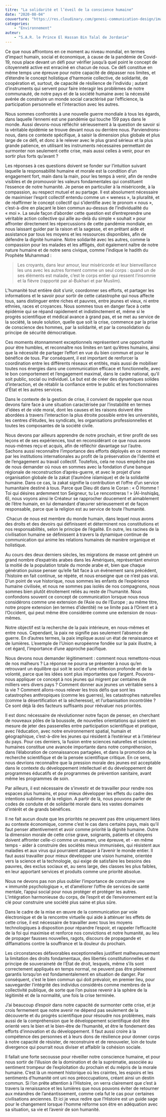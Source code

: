 ```yaml
---
titre: "La solidarité et l’éveil de la conscience humaine"
date: "2020-08-04"
couverture: "https://res.cloudinary.com/genesi-communication-design/image/upload/v1604580596/ihei/couvertures/islam-et-environnement_1_sxikoj.jpg"
categories: 
	- "Environnement"
auteur: 
	- "S.A.R. le Prince El Hassan Bin Talal de Jordanie"
---
```


Ce que nous affrontons en ce moment au niveau mondial, en termes d’impact humain, social et économique, à cause de la pandémie de Covid-19, nous place devant un défi pour vérifier jusqu’à quel point le concept de citoyenneté active est enraciné en chacun de nous. Ce défi constitue en même temps une épreuve pour notre capacité de dépasser nos limites, et d’étendre le concept holistique d’harmonie collective, de solidarité, de coopération et, surtout, de capacité de résilience de l’individu&nbsp;; autant d’instruments qui servent pour faire interagir les problèmes de notre communauté, de notre pays et de la société humaine avec la nécessité avérée de construire un monde social caractérisé par l’efficience, la participation personnelle et l’interaction avec les autres.

Nous sommes confrontés à une nouvelle guerre mondiale à tous les égards, dans laquelle l’ennemi est une pandémie qui touche 159 pays dans le monde. Aussi devons-nous réfléchir sérieusement à la question de savoir si la véritable épidémie se trouve devant nous ou derrière nous. Parviendrons-nous, dans ce contexte spécifique, à saisir la dimension plus globale et plus large de ce défi, et donc à le relever avec le plus grand sérieux et la plus grande patience, en utilisant les instruments nécessaires permettant de surmonter non seulement cette crise, mais aussi celles à venir, pour en sortir plus forts qu’avant&nbsp;? 

Les réponses à ces questions doivent se fonder sur l’intuition suivant laquelle la responsabilité humaine et morale est la condition d’un engagement fort, main dans la main, pour les temps à venir, afin de rendre visibles et de promouvoir les valeurs fondamentales qui constituent l’essence de notre humanité. Je pense en particulier à la miséricorde, à la compassion, au respect mutuel et au partage. Il est absolument nécessaire de maximiser l’esprit collectif entendu comme un «&nbsp;weness&nbsp;», la pluralité, et de réaffirmer le concept collectif qui s’identifie avec le pronom «&nbsp;nous&nbsp;», c’est-à-dire en plaçant le bien commun au-dessus de l’individualité du «&nbsp;moi&nbsp;». La seule façon d’aborder cette question est d’entreprendre une véritable action collective qui aille au-delà du simple «&nbsp;souhait&nbsp;» pour affronter directement les répercussions de cette pandémie mondiale, en nous laissant guider par la raison et la sagesse, et en prêtant aide et assistance par tous les moyens et les ressources disponibles, afin de défendre la dignité humaine. Notre solidarité avec les autres, comme la compassion pour les malades et les affligés, doit également naître de notre nature humaine et de notre sens civique, comme l’indique le hadith du Prophète Muhammad&nbsp;: 
> Les croyants, dans leur amour, leur miséricorde et leur bienveillance les uns avec les autres forment comme un seul corps&nbsp;: quand un de ses éléments est malade, c’est le corps entier qui ressent l’insomnie et la fièvre (rapporté par al-Bukhari et par Muslim). 

L’humanité tout entière doit s’unir, coordonner ses efforts, et partager les informations et le savoir pour sortir de cette catastrophe qui nous affecte tous, sans distinguer entre riches et pauvres, entre jeunes et vieux, ni entre ethnies, races et croyances. Nous sommes tous en danger face à cette épidémie qui se répand rapidement et indistinctement et, même si le progrès scientifique et médical avance à grand pas, et se met au service de la société, la seule solution, quelle que soit la crise, commence par la prise de conscience des hommes, par la solidarité, et par la consolidation du principe de sécurité démocratique.

Ces moments étonnamment exceptionnels représentent une opportunité pour être humbles, et reconnaître nos limites en tant qu’êtres humains, ainsi que la nécessité de partager l’effort en vue du bien commun et pour le bénéfice de tous. Par conséquent, il est important de renforcer la coordination entre les différents réseaux et entités, mais aussi de mobiliser toutes nos énergies dans une communication efficace et fonctionnelle, avec le bon comportement et l’engagement maximal, dans le cadre national, qu’il soit public, social ou individuel. Le but est de créer des dynamiques solides d’interaction, et de rétablir la confiance entre le public et les fonctionnaires d’État et les autres services.

Dans le contexte de la gestion de crise, il convient de rappeler que nous devons faire face à une situation caractérisée par l’instabilité en termes d’idées et de vide moral, dont les causes et les raisons doivent être abordées à travers l’interaction la plus étroite possible entre les universités, les centres d’études, les syndicats, les organisations professionnelles et toutes les composantes de la société civile.

Nous devons par ailleurs apprendre de notre prochain, et tirer profit de ses leçons et de ses expériences, tout en reconsidérant ce que nous avons nous-mêmes reçu et acquis, afin de réfléchir davantage sur l’autre. Sachons aussi reconnaître l’importance des efforts déployés en ce moment par les institutions internationales au profit de la préservation de l’identité et de l’engagement au travail collectif. Toutefois, cela ne nous empêche pas de nous demander où nous en sommes avec la fondation d’une banque régionale de reconstruction d’après-guerre, et avec le projet d’une organisation globale de la zakat (l’aumône islamique) et de la solidarité humaine. Dans ce cas, la zakat signifie la contribution et l’offre d’un service humanitaire destiné à tous. Parce que Dieu dit dans le Coran&nbsp;: «&nbsp;Ô Homme&nbsp;! Toi qui désires ardemment ton Seigneur, tu Le rencontreras&nbsp;!&nbsp;» (Al-Inshiqâq, 6), nous voyons ainsi le Créateur se rapprocher doucement et aimablement de l’être humain, en lui demandant d’&oelig;uvrer sérieusement et de façon responsable, parce que la religion est au service de toute l’humanité.

 Chacun de nous est membre du monde humain, dans lequel nous avons des droits et des devoirs qui définissent et déterminent nos constitutions et nos responsabilités, selon le principe de l’égalité. En outre, les racines de la civilisation humaine se définissent à travers la dynamique continue de communication qui anime les relations humaines de manière organique et holistique.

Au cours des deux derniers siècles, les migrations de masse ont généré un grand nombre d’expatriés arabes dans les Amériques, représentant environ la moitié de la population totale du monde arabe et, bien que chaque génération puisse penser qu’elle fait face à un événement sans précédent, l’histoire en fait continue, se répète, et nous enseigne que ce n’est pas vrai. D’un point de vue historique, nous sommes les enfants de l’expérience humaine civilisée, et nous ne sommes pas isolés de nos compagnons, nous sommes bien plutôt étroitement reliés au reste de l’humanité. Nous confondons souvent ce concept de communication lorsque nous nous considérons comme une extension de l’Asie ou de l’Europe&nbsp;; au même titre, notre propre extension (en termes d’identité) ne se limite pas à l’Orient et à l’Occident, qui peut même être considérée comme une extension de nous-mêmes.

Notre objectif est la recherche de la paix intérieure, en nous-mêmes et entre nous. Cependant, la paix ne signifie pas seulement l’absence de guerre. En d’autres termes, la paix implique aussi un état de renaissance et de lumières. L’exemple de l’Union européenne fondée sur la paix illustre, à cet égard, l’importance d’une approche pacifique.

Nous devons nous demander légitimement&nbsp;: comment nous remettons-nous de nos malheurs&nbsp;? La réponse ne pourra se présenter à nous qu’en retrouvant un équilibre qui soit le socle d’une réflexion profonde et de la volonté, parce que les idées sont plus importantes que l’argent. Pouvons-nous appliquer ce concept à nos jeunes qui migrent par centaines de milliers vers divers pays&nbsp;? Comment donner aux jeunes un véritable sens à la vie&nbsp;? Comment allons-nous relever les trois défis que sont les catastrophes anthropiques (comme les guerres), les catastrophes naturelles (comme la désertification et la sécheresse), et l’urbanisation incontrôlée&nbsp;? Ce sont déjà là des facteurs suffisants pour réévaluer nos priorités.

Il est donc nécessaire de révolutionner notre façon de penser, en cherchant de nouveaux pôles de la boussole, de nouvelles orientations qui soient en mesure de jeter des passerelles entre participation scientifique et pratique, avec l’éducation, avec notre environnement spatial, humain et géographique, c’est-à-dire les jeunes qui résident à l’extérieur et à l’intérieur du pays. Pour ces derniers, la fusion entre sciences naturelles et sciences humaines constitue une avancée importante dans notre compréhension, dans l’élaboration de connaissances partagées, et dans la promotion de la recherche scientifique et de la pensée scientifique critique. En ce sens, nous devrions reconnaître que la pression morale des jeunes est acceptable dans le contexte du développement intellectuel et du développement de programmes éducatifs et de programmes de prévention sanitaire, avant même les programmes de soin.

Par ailleurs, il est nécessaire de s’investir et de travailler pour rendre nos espaces plus humains, et pour mieux développer les effets du cadre des intentions sublimes de la religion. A partir de là, nous pouvons parler de codes de conduite et de solidarité morale dans les vastes domaines d’intérêt et de grands bénéfices.

Il ne fait aucun doute que les priorités ne peuvent pas être uniquement liées au contexte économique, comme c’est le cas dans certains pays, mais qu’il faut penser attentivement et avoir comme priorité la dignité humaine. Outre la dimension morale de cette crise grave, soignants, patients et citoyens doivent affronter celle-ci comme un examen, une épreuve, et - en même temps - aider à construire des sociétés mieux immunisées, qui résistent aux maladies et aux virus qui pourraient attaquer à l’avenir le monde entier. Il faut aussi travailler pour mieux développer une vision humaine, orientée vers la science et la technologie, qui exige de satisfaire les besoins des pauvres, des exclus sociaux et, au sens large, des classes les plus faibles, en leur apportant services et produits comme une priorité absolue.

Nous ne devons pas non plus oublier l’importance de construire une «&nbsp;immunité psychologique&nbsp;», et d’améliorer l’offre de services de santé mentale, l’appui social pour nous protéger et protéger les autres. L’intégration harmonieuse du corps, de l’esprit et de l’environnement est la clé pour construire une société plus saine et plus sûre.

Dans le cadre de la mise en &oelig;uvre de la communication par voie électronique et de la rencontre virtuelle qui aide à atténuer les effets de cette crise, il est nécessaire de travailler avec tous les moyens technologiques à disposition pour répandre l’espoir, et rappeler l’efficacité de la foi qui maximise et renforce nos convictions et notre humanité, au lieu de propager fausses nouvelles, ragots, discours de propagande et diffamations contre la souffrance et la douleur du prochain.

Les circonstances défavorables exceptionnelles justifient malheureusement la limitation des droits fondamentaux, des libertés constitutionnelles et du principe de souveraineté de l’État de droit, lesquels, même s’ils sont correctement appliqués en temps normal, ne peuvent pas être pleinement garantis lorsqu’on est fondamentalement en situation de danger. Par conséquent, c’est le bien commun qui doit prévaloir, en premier lieu, pour sauvegarder l’intégrité des individus considérés comme membres de la collectivité publique, de sorte que l’on puisse revenir à la sphère de la légitimité et de la normalité, une fois la crise terminée.

J’ai beaucoup d’espoir dans notre capacité de surmonter cette crise, et je crois fermement que notre avenir ne dépend pas seulement de la découverte et du progrès scientifique pour résoudre nos problèmes, mais aussi de la compréhension que le développement scientifique doit être orienté vers le bien et le bien-être de l’humanité, et être le fondement des efforts d’innovation et du développement. Il faut aussi croire à la compétence des personnes et à leurs dons de résilience pour donner corps à notre capacité de résister, de reconstruire et de renouveler, loin de toute divergence qui pourrait nous diviser et affaiblir la cohésion sociale.

Il fallait une forte secousse pour réveiller notre conscience humaine, et pour nous sortir de l’illusion de la domination et de la suprématie, associée au sentiment trompeur de l’exploitation du prochain et du mépris de la morale humaine. C’est là un moment historique où les craintes, les espoirs et les sentiments d’humanité ont uni nos préoccupations, créant ainsi un destin commun. Si l’on prête attention à l’Histoire, on verra clairement que c’est à travers la renaissance et les lumières que nous pouvons éviter de retourner aux méandres de l’anéantissement, comme cela fut le cas pour certaines civilisations anciennes. Et ici je veux redire que l’Histoire est un guide sage pour le changement lorsque l’homme réforme son être en adéquation avec sa situation, sa vie et l’avenir de son humanité.